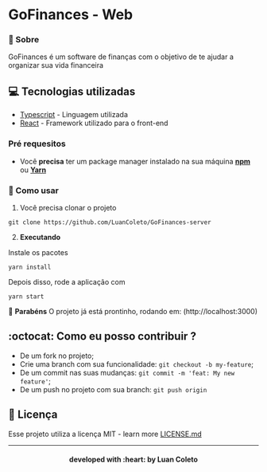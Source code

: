 # GoFinances - Web

### :bookmark: Sobre 

GoFinances é um software de finanças com o objetivo de te ajudar a organizar sua vida financeira

## :computer: Tecnologias utilizadas
 
* [Typescript](https://www.typescriptlang.org/) - Linguagem utilizada
* [React](https://pt-br.reactjs.org/) - Framework utilizado para o front-end

### Pré requesitos

- Você **precisa** ter um package manager instalado na sua máquina **[npm](https://www.npmjs.com/)** ou **[Yarn](https://yarnpkg.com/)**

### :rocket: Como usar

1. Você precisa clonar o projeto

```
git clone https://github.com/LuanColeto/GoFinances-server
```


2. **Executando**


Instale os pacotes

```
yarn install
```

Depois disso, rode a aplicação com

```
yarn start
```

 :tada: **Parabéns** O projeto já está prontinho, rodando em: (http://localhost:3000)



## :octocat: Como eu posso contribuir ?

- De um fork no projeto;
- Crie uma branch com sua funcionalidade: `git checkout -b my-feature`;
- De um commit nas suas mudanças: `git commit -m 'feat: My new feature'`;
- De um push no projeto com sua branch: `git push origin`


## :memo: Licença

Esse projeto utiliza a licença MIT - learn more [LICENSE.md](LICENSE.md)

---

<h4 align="center"> developed with :heart: by Luan Coleto </h4>
